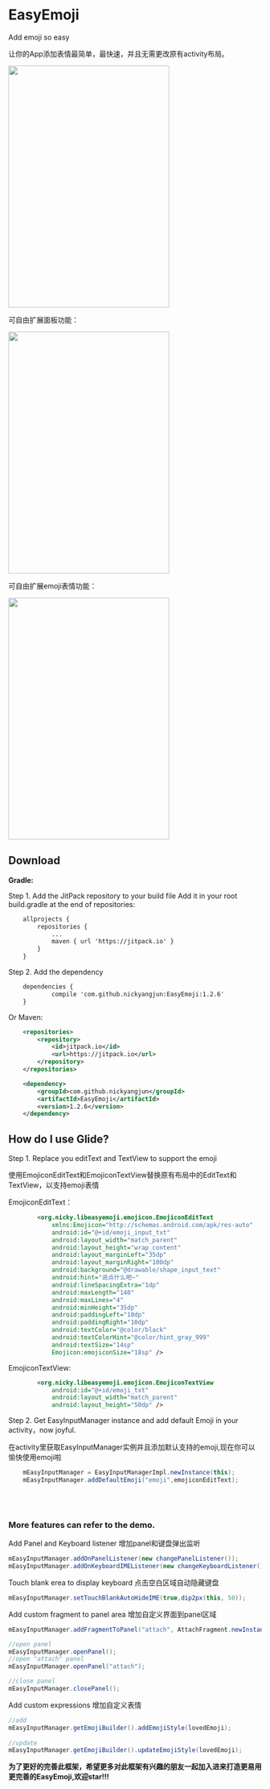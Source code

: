# EasyEmoji
Add emoji so easy

让你的App添加表情最简单，最快速，并且无需更改原有activity布局。

<img src="./screenshot/02.gif" width="320" height="480">

可自由扩展面板功能：

<img src="./screenshot/device-2017-04-06-081451.png" width="320" height="480">

可自由扩展emoji表情功能：

<img src="./screenshot/device-2017-04-06-081547.png" width="320" height="480">

## Download

**Gradle:**

Step 1. Add the JitPack repository to your build file
Add it in your root build.gradle at the end of repositories:
```xml
    allprojects {
        repositories {
            ...
            maven { url 'https://jitpack.io' }
        }
    }
```

Step 2. Add the dependency
```xml
    dependencies {
            compile 'com.github.nickyangjun:EasyEmoji:1.2.6'
    }
```

Or Maven:
```xml
    <repositories>
        <repository>
            <id>jitpack.io</id>
            <url>https://jitpack.io</url>
        </repository>
    </repositories>

    <dependency>
        <groupId>com.github.nickyangjun</groupId>
        <artifactId>EasyEmoji</artifactId>
        <version>1.2.6</version>
    </dependency>
```


## How do I use Glide?

Step 1. Replace you editText and TextView to support the emoji

使用EmojiconEditText和EmojiconTextView替换原有布局中的EditText和TextView，以支持emoji表情

EmojiconEditText：
```xml
        <org.nicky.libeasyemoji.emojicon.EmojiconEditText 
            xmlns:Emojicon="http://schemas.android.com/apk/res-auto"
            android:id="@+id/emoji_input_txt"
            android:layout_width="match_parent"
            android:layout_height="wrap_content"
            android:layout_marginLeft="35dp"
            android:layout_marginRight="100dp"
            android:background="@drawable/shape_input_text"
            android:hint="说点什么吧~"
            android:lineSpacingExtra="1dp"
            android:maxLength="140"
            android:maxLines="4"
            android:minHeight="35dp"
            android:paddingLeft="10dp"
            android:paddingRight="10dp"
            android:textColor="@color/black"
            android:textColorHint="@color/hint_gray_999"
            android:textSize="14sp"
            Emojicon:emojiconSize="18sp" />
```

EmojiconTextView:
```xml
        <org.nicky.libeasyemoji.emojicon.EmojiconTextView
            android:id="@+id/emoji_txt"
            android:layout_width="match_parent"
            android:layout_height="50dp" />
```

Step 2. Get EasyInputManager instance and add default Emoji in your activity，now joyful.

在activity里获取EasyInputManager实例并且添加默认支持的emoji,现在你可以愉快使用emoji啦

```java
    mEasyInputManager = EasyInputManagerImpl.newInstance(this);
    mEasyInputManager.addDefaultEmoji("emoji",emojiconEditText);
```


<br>
<br>

### More features can refer to the demo.

Add Panel and Keyboard listener
增加panel和键盘弹出监听
```java
mEasyInputManager.addOnPanelListener(new changePanelListener());
mEasyInputManager.addOnKeyboardIMEListener(new changeKeyboardListener());
```

Touch blank erea to display keyboard
点击空白区域自动隐藏键盘
```java
mEasyInputManager.setTouchBlankAutoHideIME(true,dip2px(this, 50));
```

Add custom fragment to panel area
增加自定义界面到panel区域
```java
mEasyInputManager.addFragmentToPanel("attach", AttachFragment.newInstance());

//open panel
mEasyInputManager.openPanel();
//open "attach" panel
mEasyInputManager.openPanel("attach");

//close panel
mEasyInputManager.closePanel();

```


Add custom expressions
增加自定义表情
```java
//add
mEasyInputManager.getEmojiBuilder().addEmojiStyle(lovedEmoji);
 
//update
mEasyInputManager.getEmojiBuilder().updateEmojiStyle(lovedEmoji);
```


**为了更好的完善此框架，希望更多对此框架有兴趣的朋友一起加入进来打造更易用更完善的EasyEmoji,欢迎star!!!**
